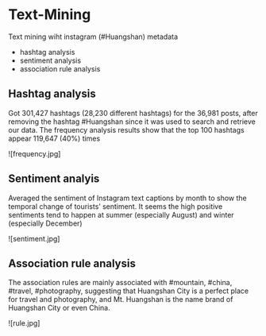 # Text-Mining
Text mining wiht instagram (#Huangshan) metadata
- hashtag analysis
- sentiment analysis
- association rule analysis

## Hashtag analysis
Got 301,427 hashtags (28,230 different hashtags) for the 36,981 posts, after removing the hashtag #Huangshan since it was used to search and retrieve our data. The frequency analysis results show that the top 100 hashtags appear 119,647 (40%) times 

![frequency.jpg]
## Sentiment analyis
Averaged the sentiment of Instagram text captions by month to show the temporal change of tourists’ sentiment. It seems the high positive sentiments tend to happen at summer (especially August) and winter (especially December)

![sentiment.jpg]
## Association rule analysis
The association rules are mainly associated with #mountain, #china, #travel, #photography, suggesting that Huangshan City is a perfect place for travel and photography, and Mt. Huangshan is the name brand of Huangshan City or even China. 

![rule.jpg]

